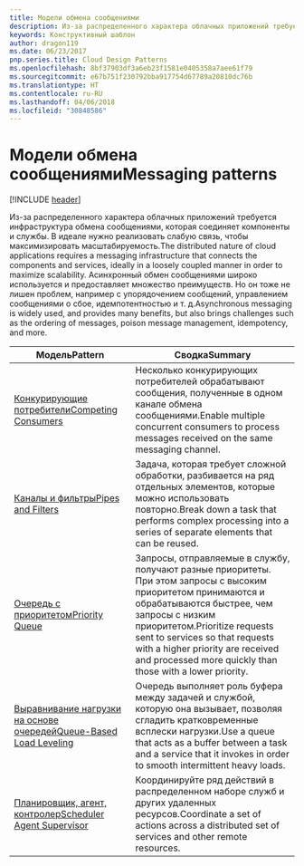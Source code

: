 ```yaml
---
title: Модели обмена сообщениями
description: Из-за распределенного характера облачных приложений требуется инфраструктура обмена сообщениями, которая соединяет компоненты и службы. В идеале нужно реализовать слабую связь, чтобы максимизировать масштабируемость. Асинхронный обмен сообщениями широко используется и предоставляет множество преимуществ. Но он тоже не лишен проблем, например с упорядочением сообщений, управлением сообщениями о сбое, идемпотентностью и т. д.
keywords: Конструктивный шаблон
author: dragon119
ms.date: 06/23/2017
pnp.series.title: Cloud Design Patterns
ms.openlocfilehash: 8bf37903df3a6eb23f1581e0405358a7aee61f79
ms.sourcegitcommit: e67b751f230792bba917754d67789a20810dc76b
ms.translationtype: HT
ms.contentlocale: ru-RU
ms.lasthandoff: 04/06/2018
ms.locfileid: "30848586"
---
```

# <a name="messaging-patterns"></a><span data-ttu-id="1ef19-105">Модели обмена сообщениями</span><span class="sxs-lookup"><span data-stu-id="1ef19-105">Messaging patterns</span></span>

[!INCLUDE [header](../../_includes/header.md)]

<span data-ttu-id="1ef19-106">Из-за распределенного характера облачных приложений требуется инфраструктура обмена сообщениями, которая соединяет компоненты и службы. В идеале нужно реализовать слабую связь, чтобы максимизировать масштабируемость.</span><span class="sxs-lookup"><span data-stu-id="1ef19-106">The distributed nature of cloud applications requires a messaging infrastructure that connects the components and services, ideally in a loosely coupled manner in order to maximize scalability.</span></span> <span data-ttu-id="1ef19-107">Асинхронный обмен сообщениями широко используется и предоставляет множество преимуществ. Но он тоже не лишен проблем, например с упорядочением сообщений, управлением сообщениями о сбое, идемпотентностью и т. д.</span><span class="sxs-lookup"><span data-stu-id="1ef19-107">Asynchronous messaging is widely used, and provides many benefits, but also brings challenges such as the ordering of messages, poison message management, idempotency, and more.</span></span>


|                            <span data-ttu-id="1ef19-108">Модель</span><span class="sxs-lookup"><span data-stu-id="1ef19-108">Pattern</span></span>                             |                                                                        <span data-ttu-id="1ef19-109">Сводка</span><span class="sxs-lookup"><span data-stu-id="1ef19-109">Summary</span></span>                                                                         |
|----------------------------------------------------------------|--------------------------------------------------------------------------------------------------------------------------------------------------------|
|        [<span data-ttu-id="1ef19-110">Конкурирующие потребители</span><span class="sxs-lookup"><span data-stu-id="1ef19-110">Competing Consumers</span></span>](../competing-consumers.md)        |                            <span data-ttu-id="1ef19-111">Несколько конкурирующих потребителей обрабатывают сообщения, полученные в одном канале обмена сообщениями.</span><span class="sxs-lookup"><span data-stu-id="1ef19-111">Enable multiple concurrent consumers to process messages received on the same messaging channel.</span></span>                            |
|          [<span data-ttu-id="1ef19-112">Каналы и фильтры</span><span class="sxs-lookup"><span data-stu-id="1ef19-112">Pipes and Filters</span></span>](../pipes-and-filters.md)          |                       <span data-ttu-id="1ef19-113">Задача, которая требует сложной обработки, разбивается на ряд отдельных элементов, которые можно использовать повторно.</span><span class="sxs-lookup"><span data-stu-id="1ef19-113">Break down a task that performs complex processing into a series of separate elements that can be reused.</span></span>                        |
|             [<span data-ttu-id="1ef19-114">Очередь с приоритетом</span><span class="sxs-lookup"><span data-stu-id="1ef19-114">Priority Queue</span></span>](../priority-queue.md)             | <span data-ttu-id="1ef19-115">Запросы, отправляемые в службу, получают разные приоритеты. При этом запросы с высоким приоритетом принимаются и обрабатываются быстрее, чем запросы с низким приоритетом.</span><span class="sxs-lookup"><span data-stu-id="1ef19-115">Prioritize requests sent to services so that requests with a higher priority are received and processed more quickly than those with a lower priority.</span></span> |
|  [<span data-ttu-id="1ef19-116">Выравнивание нагрузки на основе очередей</span><span class="sxs-lookup"><span data-stu-id="1ef19-116">Queue-Based Load Leveling</span></span>](../queue-based-load-leveling.md)  |              <span data-ttu-id="1ef19-117">Очередь выполняет роль буфера между задачей и службой, которую она вызывает, позволяя сгладить кратковременные всплески нагрузки.</span><span class="sxs-lookup"><span data-stu-id="1ef19-117">Use a queue that acts as a buffer between a task and a service that it invokes in order to smooth intermittent heavy loads.</span></span>               |
| [<span data-ttu-id="1ef19-118">Планировщик, агент, контролер</span><span class="sxs-lookup"><span data-stu-id="1ef19-118">Scheduler Agent Supervisor</span></span>](../scheduler-agent-supervisor.md) |                              <span data-ttu-id="1ef19-119">Координируйте ряд действий в распределенном наборе служб и других удаленных ресурсов.</span><span class="sxs-lookup"><span data-stu-id="1ef19-119">Coordinate a set of actions across a distributed set of services and other remote resources.</span></span>                              |

